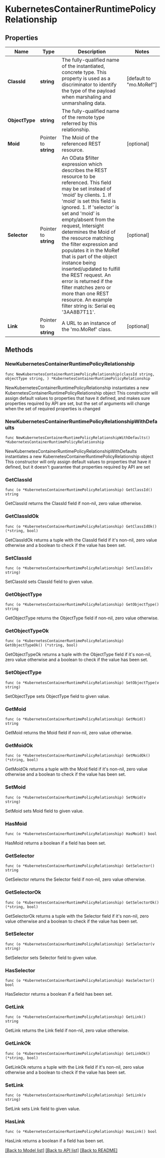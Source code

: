 # KubernetesContainerRuntimePolicyRelationship

## Properties

Name | Type | Description | Notes
------------ | ------------- | ------------- | -------------
**ClassId** | **string** | The fully-qualified name of the instantiated, concrete type. This property is used as a discriminator to identify the type of the payload when marshaling and unmarshaling data. | [default to "mo.MoRef"]
**ObjectType** | **string** | The fully-qualified name of the remote type referred by this relationship. | 
**Moid** | Pointer to **string** | The Moid of the referenced REST resource. | [optional] 
**Selector** | Pointer to **string** | An OData $filter expression which describes the REST resource to be referenced. This field may be set instead of &#39;moid&#39; by clients. 1. If &#39;moid&#39; is set this field is ignored. 1. If &#39;selector&#39; is set and &#39;moid&#39; is empty/absent from the request, Intersight determines the Moid of the resource matching the filter expression and populates it in the MoRef that is part of the object instance being inserted/updated to fulfill the REST request. An error is returned if the filter matches zero or more than one REST resource. An example filter string is: Serial eq &#39;3AA8B7T11&#39;. | [optional] 
**Link** | Pointer to **string** | A URL to an instance of the &#39;mo.MoRef&#39; class. | [optional] 

## Methods

### NewKubernetesContainerRuntimePolicyRelationship

`func NewKubernetesContainerRuntimePolicyRelationship(classId string, objectType string, ) *KubernetesContainerRuntimePolicyRelationship`

NewKubernetesContainerRuntimePolicyRelationship instantiates a new KubernetesContainerRuntimePolicyRelationship object
This constructor will assign default values to properties that have it defined,
and makes sure properties required by API are set, but the set of arguments
will change when the set of required properties is changed

### NewKubernetesContainerRuntimePolicyRelationshipWithDefaults

`func NewKubernetesContainerRuntimePolicyRelationshipWithDefaults() *KubernetesContainerRuntimePolicyRelationship`

NewKubernetesContainerRuntimePolicyRelationshipWithDefaults instantiates a new KubernetesContainerRuntimePolicyRelationship object
This constructor will only assign default values to properties that have it defined,
but it doesn't guarantee that properties required by API are set

### GetClassId

`func (o *KubernetesContainerRuntimePolicyRelationship) GetClassId() string`

GetClassId returns the ClassId field if non-nil, zero value otherwise.

### GetClassIdOk

`func (o *KubernetesContainerRuntimePolicyRelationship) GetClassIdOk() (*string, bool)`

GetClassIdOk returns a tuple with the ClassId field if it's non-nil, zero value otherwise
and a boolean to check if the value has been set.

### SetClassId

`func (o *KubernetesContainerRuntimePolicyRelationship) SetClassId(v string)`

SetClassId sets ClassId field to given value.


### GetObjectType

`func (o *KubernetesContainerRuntimePolicyRelationship) GetObjectType() string`

GetObjectType returns the ObjectType field if non-nil, zero value otherwise.

### GetObjectTypeOk

`func (o *KubernetesContainerRuntimePolicyRelationship) GetObjectTypeOk() (*string, bool)`

GetObjectTypeOk returns a tuple with the ObjectType field if it's non-nil, zero value otherwise
and a boolean to check if the value has been set.

### SetObjectType

`func (o *KubernetesContainerRuntimePolicyRelationship) SetObjectType(v string)`

SetObjectType sets ObjectType field to given value.


### GetMoid

`func (o *KubernetesContainerRuntimePolicyRelationship) GetMoid() string`

GetMoid returns the Moid field if non-nil, zero value otherwise.

### GetMoidOk

`func (o *KubernetesContainerRuntimePolicyRelationship) GetMoidOk() (*string, bool)`

GetMoidOk returns a tuple with the Moid field if it's non-nil, zero value otherwise
and a boolean to check if the value has been set.

### SetMoid

`func (o *KubernetesContainerRuntimePolicyRelationship) SetMoid(v string)`

SetMoid sets Moid field to given value.

### HasMoid

`func (o *KubernetesContainerRuntimePolicyRelationship) HasMoid() bool`

HasMoid returns a boolean if a field has been set.

### GetSelector

`func (o *KubernetesContainerRuntimePolicyRelationship) GetSelector() string`

GetSelector returns the Selector field if non-nil, zero value otherwise.

### GetSelectorOk

`func (o *KubernetesContainerRuntimePolicyRelationship) GetSelectorOk() (*string, bool)`

GetSelectorOk returns a tuple with the Selector field if it's non-nil, zero value otherwise
and a boolean to check if the value has been set.

### SetSelector

`func (o *KubernetesContainerRuntimePolicyRelationship) SetSelector(v string)`

SetSelector sets Selector field to given value.

### HasSelector

`func (o *KubernetesContainerRuntimePolicyRelationship) HasSelector() bool`

HasSelector returns a boolean if a field has been set.

### GetLink

`func (o *KubernetesContainerRuntimePolicyRelationship) GetLink() string`

GetLink returns the Link field if non-nil, zero value otherwise.

### GetLinkOk

`func (o *KubernetesContainerRuntimePolicyRelationship) GetLinkOk() (*string, bool)`

GetLinkOk returns a tuple with the Link field if it's non-nil, zero value otherwise
and a boolean to check if the value has been set.

### SetLink

`func (o *KubernetesContainerRuntimePolicyRelationship) SetLink(v string)`

SetLink sets Link field to given value.

### HasLink

`func (o *KubernetesContainerRuntimePolicyRelationship) HasLink() bool`

HasLink returns a boolean if a field has been set.


[[Back to Model list]](../README.md#documentation-for-models) [[Back to API list]](../README.md#documentation-for-api-endpoints) [[Back to README]](../README.md)


